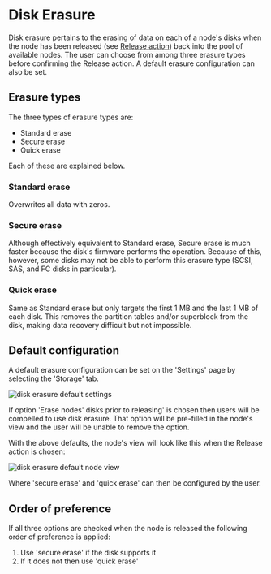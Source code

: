 # Disk Erasure

Disk erasure pertains to the erasing of data on each of a node's disks when the
node has been released (see [Release action][concepts-release-action]) back
into the pool of available nodes. The user can choose from among three erasure
types before confirming the Release action. A default erasure configuration can
also be set.


## Erasure types

The three types of erasure types are:

- Standard erase
- Secure erase
- Quick erase

Each of these are explained below.

### Standard erase

Overwrites all data with zeros.

### Secure erase

Although effectively equivalent to Standard erase, Secure erase is much faster
because the disk's firmware performs the operation. Because of this, however,
some disks may not be able to perform this erasure type (SCSI, SAS, and FC
disks in particular).

### Quick erase

Same as Standard erase but only targets the first 1 MB and the last 1 MB of
each disk. This removes the partition tables and/or superblock from the disk,
making data recovery difficult but not impossible.


## Default configuration

A default erasure configuration can be set on the 'Settings' page by selecting
the 'Storage' tab. 

![disk erasure default settings][img__storage-erasure-default-settings]

If option 'Erase nodes' disks prior to releasing' is chosen then users will be
compelled to use disk erasure. That option will be pre-filled in the node's
view and the user will be unable to remove the option.

With the above defaults, the node's view will look like this when the Release
action is chosen:

![disk erasure default node view][img__storage-erasure-default-node-view]

Where 'secure erase' and 'quick erase' can then be configured by the user.


## Order of preference

If all three options are checked when the node is released the following order
of preference is applied:

1. Use 'secure erase' if the disk supports it
1. If it does not then use 'quick erase'


<!-- LINKS -->

[concepts-release-action]: intro-concepts.md#release

[img__storage-erasure-default-settings]: ../media/installconfig-storage-erasure__defaults.png
[img__storage-erasure-default-node-view]: ../media/installconfig-storage-erasure__defaults-node.png
